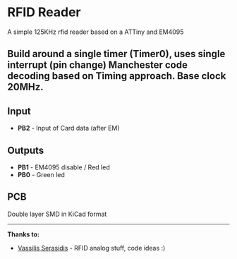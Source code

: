 RFID Reader
===========

A simple 125KHz rfid reader based on a ATTiny and EM4095

Build around a single timer (Timer0), uses single interrupt (pin change) 
Manchester code decoding based on Timing approach. Base clock 20MHz.
------

Input
-------
- **PB2** - Input of Card data (after EM)

Outputs
-------
- **PB1** - EM4095 disable / Red led
- **PB0** - Green led

PCB
------
Double layer SMD in KiCad format

---
**Thanks to:**

- [Vassilis Serasidis](http://www.serasidis.gr/circuits/RFID_reader/125kHz_RFID_reader.htm) - RFID analog stuff, code ideas :)
